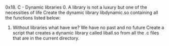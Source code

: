 0x18. C - Dynamic libraries
0. A library is not a luxury but one of the necessities of life
Create the dynamic library libdynamic.so containing all the functions listed below:
1. Without libraries what have we? We have no past and no future
Create a script that creates a dynamic library called liball.so from all the .c files that are in the current directory.
